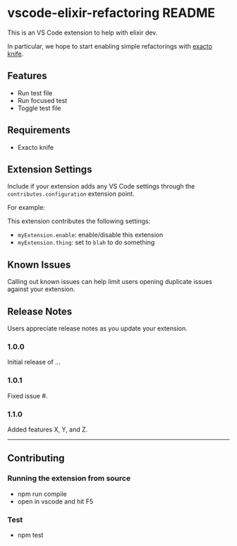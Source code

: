 # vscode-elixir-refactoring README

This is an VS Code extension to help with elixir dev.

In particular, we hope to start enabling simple refactorings with [exacto knife](https://github.com/jeremylightsmith/exacto_knife).

## Features

* Run test file
* Run focused test
* Toggle test file

## Requirements

* Exacto knife

## Extension Settings

Include if your extension adds any VS Code settings through the `contributes.configuration` extension point.

For example:

This extension contributes the following settings:

* `myExtension.enable`: enable/disable this extension
* `myExtension.thing`: set to `blah` to do something

## Known Issues

Calling out known issues can help limit users opening duplicate issues against your extension.

## Release Notes

Users appreciate release notes as you update your extension.

### 1.0.0

Initial release of ...

### 1.0.1

Fixed issue #.

### 1.1.0

Added features X, Y, and Z.

-----------------------------------------------------------------------------------------------------------
## Contributing

### Running the extension from source

* npm run compile
* open in vscode and hit F5

### Test

* npm test